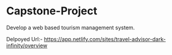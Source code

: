 # Capstone-Project
Develop a web based tourism management system.

Delpoyed Url:- https://app.netlify.com/sites/travel-advisor-dark-infinity/overview
